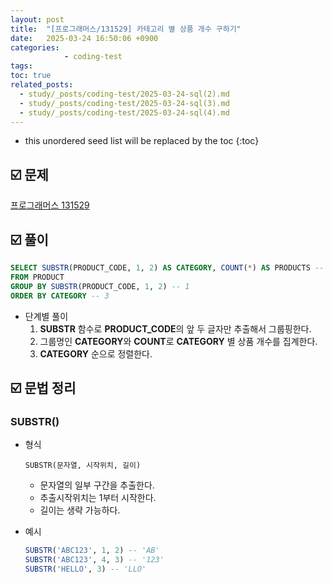 ```yaml
---
layout: post
title:  "[프로그래머스/131529] 카테고리 별 상품 개수 구하기"
date:   2025-03-24 16:50:06 +0900
categories: 
            - coding-test
tags:        
toc: true
related_posts:
  - study/_posts/coding-test/2025-03-24-sql(2).md
  - study/_posts/coding-test/2025-03-24-sql(3).md
  - study/_posts/coding-test/2025-03-24-sql(4).md
---
```

* this unordered seed list will be replaced by the toc
{:toc}

## ☑️ 문제

[프로그래머스 131529](https://school.programmers.co.kr/learn/courses/30/lessons/131529)

## ☑️ 풀이

```sql
SELECT SUBSTR(PRODUCT_CODE, 1, 2) AS CATEGORY, COUNT(*) AS PRODUCTS -- 2
FROM PRODUCT
GROUP BY SUBSTR(PRODUCT_CODE, 1, 2) -- 1
ORDER BY CATEGORY -- 3
```

- 단계별 풀이
    1. **SUBSTR** 함수로 **PRODUCT_CODE**의 앞 두 글자만 추출해서 그룹핑한다.
    2. 그룹명인 **CATEGORY**와 **COUNT**로 **CATEGORY** 별 상품 개수를 집계한다.
    3. **CATEGORY** 순으로 정렬한다.
    

## ☑️ 문법 정리

### SUBSTR()

- 형식
    
    ```
    SUBSTR(문자열, 시작위치, 길이)
    ```
    
    - 문자열의 일부 구간을 추출한다.
    - 추출시작위치는 1부터 시작한다.
    - 길이는 생략 가능하다.
- 예시
    
    ```sql
    SUBSTR('ABC123', 1, 2) -- 'AB'
    SUBSTR('ABC123', 4, 3) -- '123'
    SUBSTR('HELLO', 3) -- 'LLO'
    ```